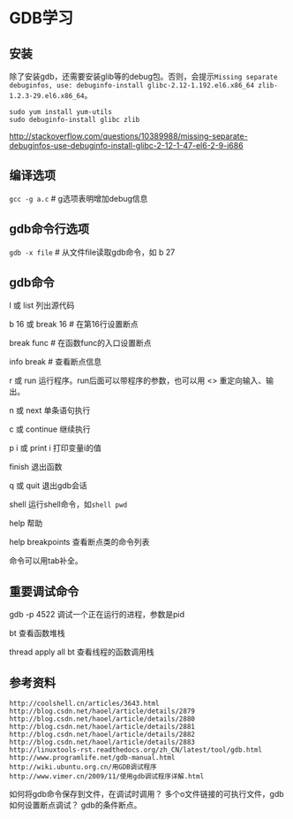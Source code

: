 # GDB学习

## 安装

除了安装gdb，还需要安装glib等的debug包。否则，会提示`Missing separate debuginfos, use: debuginfo-install glibc-2.12-1.192.el6.x86_64 zlib-1.2.3-29.el6.x86_64`。

```shell
sudo yum install yum-utils
sudo debuginfo-install glibc zlib
```

http://stackoverflow.com/questions/10389988/missing-separate-debuginfos-use-debuginfo-install-glibc-2-12-1-47-el6-2-9-i686

## 编译选项

`gcc -g a.c`	# g选项表明增加debug信息

## gdb命令行选项

`gdb -x file`	# 从文件file读取gdb命令，如 b 27

## gdb命令

l 或 list 列出源代码

b 16 或 break 16	# 在第16行设置断点

break func	# 在函数func的入口设置断点

info break	# 查看断点信息

r 或 run 运行程序。run后面可以带程序的参数，也可以用 <> 重定向输入、输出。

n 或 next 单条语句执行

c 或 continue 继续执行

p i 或 print i 打印变量i的值

finish 退出函数

q 或 quit 退出gdb会话

shell 运行shell命令，如`shell pwd`

help 帮助

help breakpoints 查看断点类的命令列表

命令可以用tab补全。

## 重要调试命令

gdb -p 4522 调试一个正在运行的进程，参数是pid

bt 查看函数堆栈

thread apply all bt 查看线程的函数调用栈


## 参考资料

	http://coolshell.cn/articles/3643.html
	http://blog.csdn.net/haoel/article/details/2879
	http://blog.csdn.net/haoel/article/details/2880
	http://blog.csdn.net/haoel/article/details/2881
	http://blog.csdn.net/haoel/article/details/2882
	http://blog.csdn.net/haoel/article/details/2883
	http://linuxtools-rst.readthedocs.org/zh_CN/latest/tool/gdb.html
	http://www.programlife.net/gdb-manual.html
	http://wiki.ubuntu.org.cn/用GDB调试程序
	http://www.vimer.cn/2009/11/使用gdb调试程序详解.html




如何将gdb命令保存到文件，在调试时调用？
多个o文件链接的可执行文件，gdb如何设置断点调试？
gdb的条件断点。

